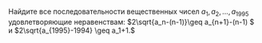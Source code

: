 Найдите все последовательности вещественных чисел $a_1, a_2,  \dots , a_{1995}$ удовлетворяющие неравенствам: 
$2\sqrt{a_n-(n-1)}\geq a_{n+1}-(n-1) $
 и 
$2\sqrt{a_{1995}-1994} \geq a_1+1.$